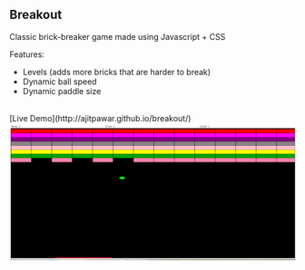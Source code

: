 ## Breakout

Classic brick-breaker game made using Javascript + CSS

Features:
* Levels (adds more bricks that are harder to break)
* Dynamic ball speed
* Dynamic paddle size

<br>
[Live Demo](http://ajitpawar.github.io/breakout/)

<img src="demo.png" width="700px">
